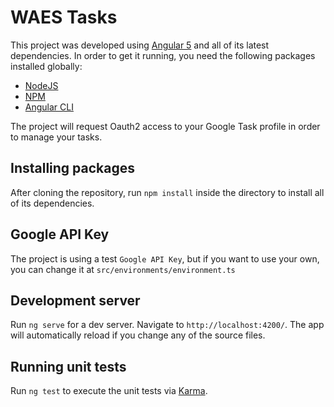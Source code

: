 # WAES Tasks

This project was developed using [Angular 5](https://angular.io/) and all of its latest dependencies. In order to get it running, you need the following packages installed globally:
* [NodeJS](https://nodejs.org/en/)
* [NPM](https://www.npmjs.com/)
* [Angular CLI](https://github.com/angular/angular-cli)

The project will request Oauth2 access to your Google Task profile in order to manage your tasks.

## Installing packages
After cloning the repository, run `npm install` inside the directory to install all of its dependencies.

## Google API Key
The project is using a test `Google API Key`, but if you want to use your own, you can change it at `src/environments/environment.ts`

## Development server
Run `ng serve` for a dev server. Navigate to `http://localhost:4200/`. The app will automatically reload if you change any of the source files.

## Running unit tests
Run `ng test` to execute the unit tests via [Karma](https://karma-runner.github.io).
